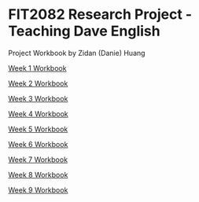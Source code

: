 # FIT2082 Research Project - Teaching Dave English

Project Workbook by Zidan (Danie) Huang

<a href="https://github.com/FIT2082/28756509_RESEARCH_NOTEBOOK/blob/master/week_1.md">Week 1 Workbook</a>

<a href="https://github.com/FIT2082/28756509_RESEARCH_NOTEBOOK/blob/master/week_2.md">Week 2 Workbook</a>

<a href="https://github.com/FIT2082/28756509_RESEARCH_NOTEBOOK/blob/master/week_3.md">Week 3 Workbook</a>

<a href="https://github.com/FIT2082/28756509_RESEARCH_NOTEBOOK/blob/master/week_4.md">Week 4 Workbook</a>

<a href="https://github.com/FIT2082/28756509_RESEARCH_NOTEBOOK/blob/master/week_5.md">Week 5 Workbook</a>

<a href="https://github.com/FIT2082/28756509_RESEARCH_NOTEBOOK/blob/master/week_6.md">Week 6 Workbook</a>

<a href="https://github.com/FIT2082/28756509_RESEARCH_NOTEBOOK/blob/master/week_7.md">Week 7 Workbook</a>

<a href="https://github.com/FIT2082/28756509_RESEARCH_NOTEBOOK/blob/master/week_8.md">Week 8 Workbook</a>

<a href="https://github.com/FIT2082/28756509_RESEARCH_NOTEBOOK/blob/master/week_9.md">Week 9 Workbook</a>

